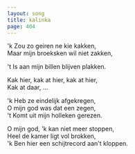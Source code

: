 ```yaml
---
layout: song
title: kalinka
page: 404
---
```


'k Zou zo geiren ne kie kakken,  
Maar mijn broeksken wil niet zakken,  

't Is aan mijn billen blijven plakken.  

Kak hier, kak at hier, kak at hier,  
Kak at daar, ...  

'k Heb ze eindelijk afgekregen,  
 O mijn god was dat een zegen,  
't Komt uit mijn holleken gerezen.  

O mijn god, 'k kan niet meer stoppen,  
Heel de kamer ligt vol brokken,  
'k Ben hier een schijtrecord aan't kloppen.  

